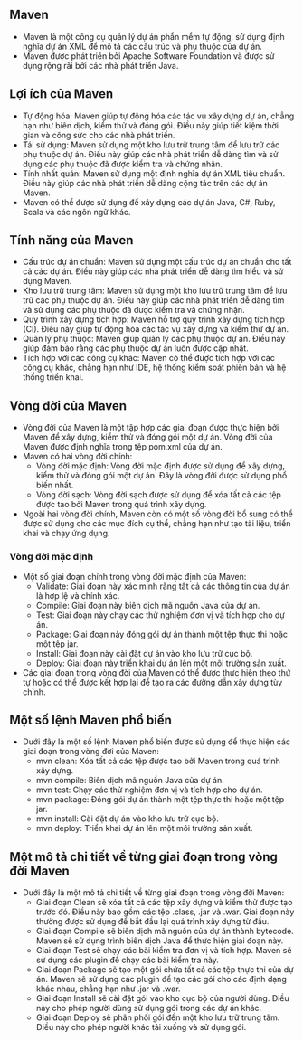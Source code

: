 ## Maven

- Maven là một công cụ quản lý dự án phần mềm tự động, sử dụng định nghĩa dự án XML để mô tả các cấu trúc và phụ thuộc của dự án.
- Maven được phát triển bởi Apache Software Foundation và được sử dụng rộng rãi bởi các nhà phát triển Java.

## Lợi ích của Maven

- Tự động hóa: Maven giúp tự động hóa các tác vụ xây dựng dự án, chẳng hạn như biên dịch, kiểm thử và đóng gói. Điều này giúp tiết kiệm thời gian và công sức cho các nhà phát triển.
- Tái sử dụng: Maven sử dụng một kho lưu trữ trung tâm để lưu trữ các phụ thuộc dự án. Điều này giúp các nhà phát triển dễ dàng tìm và sử dụng các phụ thuộc đã được kiểm tra và chứng nhận.
- Tính nhất quán: Maven sử dụng một định nghĩa dự án XML tiêu chuẩn. Điều này giúp các nhà phát triển dễ dàng cộng tác trên các dự án Maven.
- Maven có thể được sử dụng để xây dựng các dự án Java, C#, Ruby, Scala và các ngôn ngữ khác.

## Tính năng của Maven

- Cấu trúc dự án chuẩn: Maven sử dụng một cấu trúc dự án chuẩn cho tất cả các dự án. Điều này giúp các nhà phát triển dễ dàng tìm hiểu và sử dụng Maven.
- Kho lưu trữ trung tâm: Maven sử dụng một kho lưu trữ trung tâm để lưu trữ các phụ thuộc dự án. Điều này giúp các nhà phát triển dễ dàng tìm và sử dụng các phụ thuộc đã được kiểm tra và chứng nhận.
- Quy trình xây dựng tích hợp: Maven hỗ trợ quy trình xây dựng tích hợp (CI). Điều này giúp tự động hóa các tác vụ xây dựng và kiểm thử dự án.
- Quản lý phụ thuộc: Maven giúp quản lý các phụ thuộc dự án. Điều này giúp đảm bảo rằng các phụ thuộc dự án luôn được cập nhật.
- Tích hợp với các công cụ khác: Maven có thể được tích hợp với các công cụ khác, chẳng hạn như IDE, hệ thống kiểm soát phiên bản và hệ thống triển khai.

## Vòng đời của Maven

- Vòng đời của Maven là một tập hợp các giai đoạn được thực hiện bởi Maven để xây dựng, kiểm thử và đóng gói một dự án. Vòng đời của Maven được định nghĩa trong tệp pom.xml của dự án.
- Maven có hai vòng đời chính:
  - Vòng đời mặc định: Vòng đời mặc định được sử dụng để xây dựng, kiểm thử và đóng gói một dự án. Đây là vòng đời được sử dụng phổ biến nhất.
  - Vòng đời sạch: Vòng đời sạch được sử dụng để xóa tất cả các tệp được tạo bởi Maven trong quá trình xây dựng.
- Ngoài hai vòng đời chính, Maven còn có một số vòng đời bổ sung có thể được sử dụng cho các mục đích cụ thể, chẳng hạn như tạo tài liệu, triển khai và chạy ứng dụng.

### Vòng đời mặc định

- Một số giai đoạn chính trong vòng đời mặc định của Maven:
  - Validate: Giai đoạn này xác minh rằng tất cả các thông tin của dự án là hợp lệ và chính xác.
  - Compile: Giai đoạn này biên dịch mã nguồn Java của dự án.
  - Test: Giai đoạn này chạy các thử nghiệm đơn vị và tích hợp cho dự án.
  - Package: Giai đoạn này đóng gói dự án thành một tệp thực thi hoặc một tệp jar.
  - Install: Giai đoạn này cài đặt dự án vào kho lưu trữ cục bộ.
  - Deploy: Giai đoạn này triển khai dự án lên một môi trường sản xuất.
- Các giai đoạn trong vòng đời của Maven có thể được thực hiện theo thứ tự hoặc có thể được kết hợp lại để tạo ra các đường dẫn xây dựng tùy chỉnh.

## Một số lệnh Maven phổ biến

- Dưới đây là một số lệnh Maven phổ biến được sử dụng để thực hiện các giai đoạn trong vòng đời của Maven:
  - mvn clean: Xóa tất cả các tệp được tạo bởi Maven trong quá trình xây dựng.
  - mvn compile: Biên dịch mã nguồn Java của dự án.
  - mvn test: Chạy các thử nghiệm đơn vị và tích hợp cho dự án.
  - mvn package: Đóng gói dự án thành một tệp thực thi hoặc một tệp jar.
  - mvn install: Cài đặt dự án vào kho lưu trữ cục bộ.
  - mvn deploy: Triển khai dự án lên một môi trường sản xuất.

## Một mô tả chi tiết về từng giai đoạn trong vòng đời Maven

- Dưới đây là một mô tả chi tiết về từng giai đoạn trong vòng đời Maven:
  - Giai đoạn Clean sẽ xóa tất cả các tệp xây dựng và kiểm thử được tạo trước đó. Điều này bao gồm các tệp .class, .jar và .war. Giai đoạn này thường được sử dụng để bắt đầu lại quá trình xây dựng từ đầu.
  - Giai đoạn Compile sẽ biên dịch mã nguồn của dự án thành bytecode. Maven sẽ sử dụng trình biên dịch Java để thực hiện giai đoạn này.
  - Giai đoạn Test sẽ chạy các bài kiểm tra đơn vị và tích hợp. Maven sẽ sử dụng các plugin để chạy các bài kiểm tra này.
  - Giai đoạn Package sẽ tạo một gói chứa tất cả các tệp thực thi của dự án. Maven sẽ sử dụng các plugin để tạo các gói cho các định dạng khác nhau, chẳng hạn như .jar và .war.
  - Giai đoạn Install sẽ cài đặt gói vào kho cục bộ của người dùng. Điều này cho phép người dùng sử dụng gói trong các dự án khác.
  - Giai đoạn Deploy sẽ phân phối gói đến một kho lưu trữ trung tâm. Điều này cho phép người khác tải xuống và sử dụng gói.
